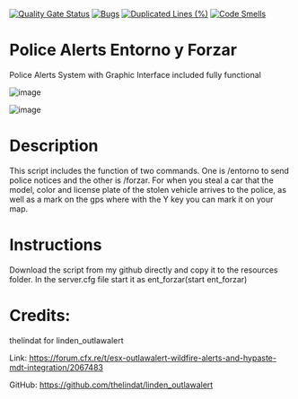[![Quality Gate Status](https://sonarcloud.io/api/project_badges/measure?project=Diegosmgq44_ent_forzar&metric=alert_status)](https://sonarcloud.io/summary/new_code?id=Diegosmgq44_ent_forzar)
[![Bugs](https://sonarcloud.io/api/project_badges/measure?project=Diegosmgq44_ent_forzar&metric=bugs)](https://sonarcloud.io/summary/new_code?id=Diegosmgq44_ent_forzar)
[![Duplicated Lines (%)](https://sonarcloud.io/api/project_badges/measure?project=Diegosmgq44_ent_forzar&metric=duplicated_lines_density)](https://sonarcloud.io/summary/new_code?id=Diegosmgq44_ent_forzar)
[![Code Smells](https://sonarcloud.io/api/project_badges/measure?project=Diegosmgq44_ent_forzar&metric=code_smells)](https://sonarcloud.io/summary/new_code?id=Diegosmgq44_ent_forzar)

# Police Alerts Entorno y Forzar

Police Alerts System with Graphic Interface included fully functional

![image](https://user-images.githubusercontent.com/83315949/184614039-f41ef3ed-a58e-4857-98a1-7d60a8e354a2.png)

![image](https://user-images.githubusercontent.com/83315949/184614171-dcb6687d-0c78-49f2-a4da-26f52f216813.png)


# Description

This script includes the function of two commands. One is /entorno to send police notices and the other is /forzar. 
For when you steal a car that the model, color and license plate of the stolen vehicle arrives to the police, 
as well as a mark on the gps where with the Y key you can mark it on your map.

# Instructions

Download the script from my github directly and copy it to the resources folder.
In the server.cfg file start it as ent_forzar(start ent_forzar)

# Credits:

  thelindat for linden_outlawalert<br>
  
  Link: https://forum.cfx.re/t/esx-outlawalert-wildfire-alerts-and-hypaste-mdt-integration/2067483 <br>
  
  GitHub: https://github.com/thelindat/linden_outlawalert
